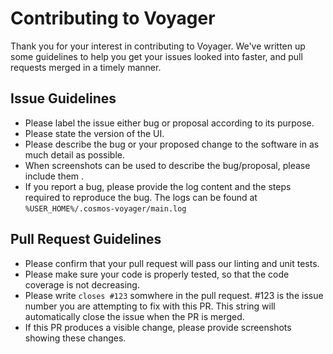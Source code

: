 # Contributing to Voyager

Thank you for your interest in contributing to Voyager. We've written up some guidelines to help you get your issues looked into faster, and pull requests merged in a timely manner. 

## Issue Guidelines
* Please label the issue either bug or proposal according to its purpose.
* Please state the version of the UI.
* Please describe the bug or your proposed change to the software in as much detail as possible.
* When screenshots can be used to describe the bug/proposal, please include them .
* If you report a bug, please provide the log content and the steps required to reproduce the bug. The logs can be found at `%USER_HOME%/.cosmos-voyager/main.log`

## Pull Request Guidelines
* Please confirm that your pull request will pass our linting and unit tests.
* Please make sure your code is properly tested, so that the code coverage is not decreasing.
* Please write `closes #123` somwhere in the pull request. #123 is the issue number you are attempting to fix with this PR. This string will automatically close the issue when the PR is merged.
* If this PR produces a visible change, please provide screenshots showing these changes.
